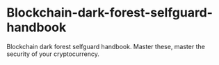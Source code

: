 # Blockchain-dark-forest-selfguard-handbook
Blockchain dark forest selfguard handbook. Master these, master the security of your cryptocurrency.
